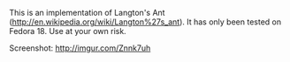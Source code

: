 This is an implementation of Langton's Ant (http://en.wikipedia.org/wiki/Langton%27s_ant).
It has only been tested on Fedora 18.
Use at your own risk.

Screenshot: http://imgur.com/Znnk7uh
